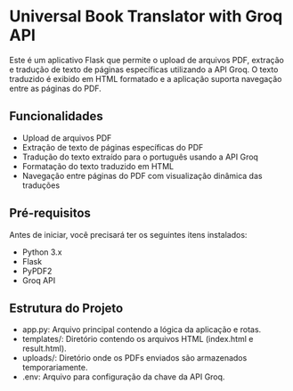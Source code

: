# Universal Book Translator with Groq API

Este é um aplicativo Flask que permite o upload de arquivos PDF, extração e tradução de texto de páginas específicas utilizando a API Groq. O texto traduzido é exibido em HTML formatado e a aplicação suporta navegação entre as páginas do PDF.

## Funcionalidades

- Upload de arquivos PDF
- Extração de texto de páginas específicas do PDF
- Tradução do texto extraído para o português usando a API Groq
- Formatação do texto traduzido em HTML
- Navegação entre páginas do PDF com visualização dinâmica das traduções

## Pré-requisitos

Antes de iniciar, você precisará ter os seguintes itens instalados:

- Python 3.x
- Flask
- PyPDF2
- Groq API


## Estrutura do Projeto
- app.py: Arquivo principal contendo a lógica da aplicação e rotas.
- templates/: Diretório contendo os arquivos HTML (index.html e result.html).
- uploads/: Diretório onde os PDFs enviados são armazenados temporariamente.
- .env: Arquivo para configuração da chave da API Groq.
